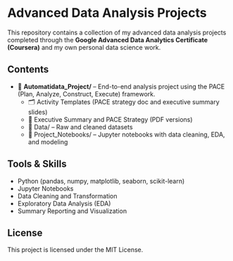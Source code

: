 # Advanced Data Analysis Projects

This repository contains a collection of my advanced data analysis projects completed through the **Google Advanced Data Analytics Certificate (Coursera)** and my own personal data science work.

## Contents

- 📁 **Automatidata_Project/** – End-to-end analysis project using the PACE (Plan, Analyze, Construct, Execute) framework.
  - 🗂️ Activity Templates (PACE strategy doc and executive summary slides)
  - 📄 Executive Summary and PACE Strategy (PDF versions)
  - 📂 Data/ – Raw and cleaned datasets
  - 📂 Project_Notebooks/ – Jupyter notebooks with data cleaning, EDA, and modeling

## Tools & Skills

- Python (pandas, numpy, matplotlib, seaborn, scikit-learn)
- Jupyter Notebooks
- Data Cleaning and Transformation
- Exploratory Data Analysis (EDA)
- Summary Reporting and Visualization

## License

This project is licensed under the MIT License.